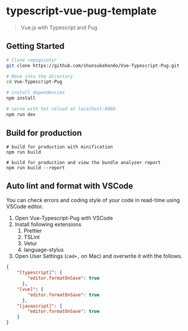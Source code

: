 # typescript-vue-pug-template

> Vue.js with Typescript and Pug

## Getting Started

``` bash
# Clone repogisotyr
git clone https://github.com/shunsukehondo/Vue-Typescript-Pug.git

# Move into the directory
cd Vue-Typescript-Pug

# install dependencies
npm install

# serve with hot reload at localhost:8080
npm run dev
```

## Build for production

```
# build for production with minification
npm run build

# build for production and view the bundle analyzer report
npm run build --report
```

## Auto lint and format with VSCode

You can check errors and coding style of your code in read-time using VSCode editor.

1. Open Vue-Typescript-Pug with VSCode
2. Install following extensions
    1. Prettier
    2. TSLint
    3. Vetur
    4. language-stylus
3. Open User Settings (`cmd+,` on Mac) and overwrite it with the follows.

```json
{
    "[typescript]": {
        "editor.formatOnSave": true
      },
    "[vue]": {
        "editor.formatOnSave": true
      },
    "[javascript]": {
        "editor.formatOnSave": true
    }
}
```
